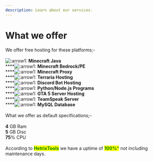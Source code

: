 ```yaml
---
description: Learn about our services.
---
```


# What we offer

We offer free hosting for these platforms;-\
\
![:arrow1:](https://cdn.discordapp.com/emojis/923905889889583154.gif?size=64\&quality=lossless) **Minecraft Java**\
****![:arrow1:](https://cdn.discordapp.com/emojis/923905889889583154.gif?size=64\&quality=lossless) **Minecraft Bedrock/PE** \
****![:arrow1:](https://cdn.discordapp.com/emojis/923905889889583154.gif?size=64\&quality=lossless) **Minecraft Proxy** \
****![:arrow1:](https://cdn.discordapp.com/emojis/923905889889583154.gif?size=64\&quality=lossless) **Terraria Hosting**\
****![:arrow1:](https://cdn.discordapp.com/emojis/923905889889583154.gif?size=64\&quality=lossless) **Discord Bot Hosting** \
****![:arrow1:](https://cdn.discordapp.com/emojis/923905889889583154.gif?size=64\&quality=lossless) **Python/Node.js Programs** \
****![:arrow1:](https://cdn.discordapp.com/emojis/923905889889583154.gif?size=64\&quality=lossless) **GTA 5 Server Hosting** \
****![:arrow1:](https://cdn.discordapp.com/emojis/923905889889583154.gif?size=64\&quality=lossless) **TeamSpeak Server** \
****![:arrow1:](https://cdn.discordapp.com/emojis/923905889889583154.gif?size=64\&quality=lossless) **MySQL Database**\
\
What we offer as default specifications;-\
\
**4** GB Ram\
**5** GB Disc\
**75**% CPU\
\
According to <mark style="color:green;">**HetrixTools**</mark> we have a uptime of <mark style="color:green;">**100%**</mark><mark style="color:green;">\*</mark> not including maintenance days.
